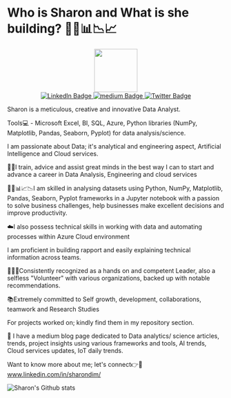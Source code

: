 # Who is Sharon and What is she building? 👩‍💻📊📉📈

<div id="header" align="center">
  <img src="https://media.giphy.com/media/fYBEN9TRdEnW0HDMJS/giphy.gif" width="100"/>
 <div id="badges">
  <a href="https://www.linkedin.com/in/sharondim/">
    <img src="https://img.shields.io/badge/LinkedIn-blue?style=for-the-badge&logo=linkedin&logoColor=white" alt="LinkedIn Badge"/>
  </a>
  <a href="https://medium.com/users/19566432/@dimsharon89">
    <img src="https://img.shields.io/badge/medium-white?logo=stackoverflow&logoColor=orange&style=for-the-badge" alt="medium Badge"/>
  </a>
  <a href="https://twitter.com/sharzzofficial">
    <img src="https://img.shields.io/badge/Twitter-blue?style=for-the-badge&logo=twitter&logoColor=white" alt="Twitter Badge"/><br />
  </a>
   <img src="https://komarev.com/ghpvc/?username=Sharzzdevise&style=flat-square&color=blue" alt=""/>
</div>
</div>

Sharon is a meticulous, creative and innovative Data Analyst. 

Tools💻 - Microsoft Excel, BI, SQL, Azure, Python libraries (NumPy, Matplotlib, Pandas, Seaborn, Pyplot) for data analysis/science. 

I am passionate about Data; it's analytical and engineering aspect, Artificial Intelligence and Cloud services.  

👩‍🏫I train, advice and assist great minds in the best way I can to start and advance a career in Data Analysis, Engineering and cloud services

👩‍💻📊📈📉I am skilled in analysing datasets using Python, NumPy, Matplotlib, Pandas, Seaborn, Pyplot frameworks in a Jupyter notebook with a passion to solve business challenges, help businesses make excellent decisions and improve productivity.

☁️I also possess technical skills in working with data and automating processes within Azure Cloud environment

I am proficient in building rapport and easily explaining technical information across teams. 

💁‍♀️💝Consistently recognized as a hands on and competent Leader, also a selfless "Volunteer"  with various organizations, backed up with notable recommendations.

📚Extremely committed to Self growth, development, collaborations, teamwork and Research Studies 

For projects worked on; kindly find them in my repository section. 

📰 I have a medium blog page dedicated to Data analytics/ science articles, trends, project insights using various frameworks and tools, AI trends, Cloud services updates, IoT daily trends.

Want to know more about me; let's connect👉🤝 www.linkedin.com/in/sharondim/

![Sharon's Github stats](https://github-readme-stats.vercel.app/api?username=Sharzzdevise&theme=highcontrast&show_icons=true&count_private=true)

